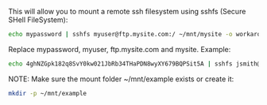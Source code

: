 This will allow you to mount a remote ssh filesystem using sshfs (Secure SHell FileSystem):
```bash
echo mypassword | sshfs myuser@ftp.mysite.com:/ ~/mnt/mysite -o workaround=rename -o password_stdin
```
Replace mypassword, myuser, ftp.mysite.com and mysite.
Example:
```bash
echo 4ghNZGpk182q8SvY0kw021JbRb34THaPDN8wyXY679BQPSit5A | sshfs jsmith@ftp.example.com:/ ~/mnt/example -o workaround=rename -o password_stdin
```
NOTE: Make sure the mount folder ~/mnt/example exists or create it:
```bash
mkdir -p ~/mnt/example
```
